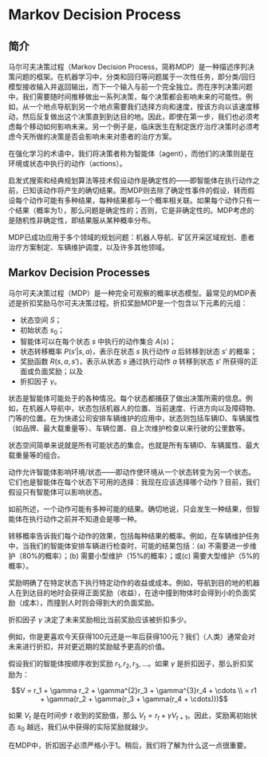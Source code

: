 # Markov Decision Process

## 简介

马尔可夫决策过程（Markov Decision Process，简称MDP）是一种描述序列决策问题的框架。在机器学习中，分类和回归等问题属于一次性任务，即分类/回归模型接收输入并返回输出，而下一个输入与前一个完全独立。而在序列决策问题中，我们需要随时间推移做出一系列决策，每个决策都会影响未来的可能性。例如，从一个地点导航到另一个地点需要我们选择方向和速度，按该方向以该速度移动，然后反复做出这个决策直到到达目的地。因此，即使在第一步，我们也必须考虑每个移动如何影响未来。另一个例子是，临床医生在制定医疗治疗决策时必须考虑今天所做的决策是否会影响未来对患者的治疗方案。

在强化学习的术语中，我们将决策者称为智能体（agent），而他们的决策则是在环境或状态中执行的动作（actions）。

启发式搜索和经典规划算法等技术假设动作是确定性的——即智能体在执行动作之前，已知该动作将产生的确切结果。而MDP则去除了确定性事件的假设，转而假设每个动作可能有多种结果，每种结果都与一个概率相关联。如果每个动作只有一个结果（概率为1），那么问题是确定性的；否则，它是非确定性的。MDP考虑的是随机性非确定性，即结果服从某种概率分布。

MDP已成功应用于多个领域的规划问题：机器人导航、矿区开采区域规划、患者治疗方案制定、车辆维护调度，以及许多其他领域。

## Markov Decision Processes

马尔可夫决策过程（MDP）是一种完全可观察的概率状态模型。最常见的MDP表述是折扣奖励马尔可夫决策过程。折扣奖励MDP是一个包含以下元素的元组：

* 状态空间 $S$；
* 初始状态 $s_0$；
* 智能体可以在每个状态 $s$ 中执行的动作集合 $A(s)$；
* 状态转移概率 $P(s'|s, a)$，表示在状态 $s$ 执行动作 $a$ 后转移到状态 $s'$ 的概率；
* 奖励函数 $R(s, a, s')$，表示从状态 $s$ 通过执行动作 $a$ 转移到状态 $s'$ 所获得的正面或负面奖励；以及
* 折扣因子 $\gamma$。

状态是智能体可能处于的各种情况。每个状态都捕获了做出决策所需的信息。例如，在机器人导航中，状态包括机器人的位置、当前速度、行进方向以及障碍物、门等的位置。在为快递公司安排车辆维护的应用中，状态则包括车辆ID、车辆属性（如品牌、最大载重量等）、车辆位置、自上次维护检查以来行驶的公里数等。

状态空间简单来说就是所有可能状态的集合。也就是所有车辆ID、车辆属性、最大载重量等的组合。

动作允许智能体影响环境/状态——即动作使环境从一个状态转变为另一个状态。它们也是智能体在每个状态下可用的选择：我现在应该选择哪个动作？目前，我们假设只有智能体可以影响状态。

如前所述，一个动作可能有多种可能的结果。确切地说，只会发生一种结果，但智能体在执行动作之前并不知道会是哪一种。

转移概率告诉我们每个动作的效果，包括每种结果的概率。例如，在车辆维护任务中，当我们的智能体安排车辆进行检查时，可能的结果包括：(a) 不需要进一步维护（80%的概率）；(b) 需要小型维护（15%的概率）；或(c) 需要大型维护（5%的概率）。

奖励明确了在特定状态下执行特定动作的收益或成本。例如，导航到目的地的机器人在到达目的地时会获得正面奖励（收益），在途中撞到物体时会得到小的负面奖励（成本），而撞到人时则会得到大的负面奖励。

折扣因子 $\gamma$ 决定了未来奖励相比当前奖励应该被折扣多少。

例如，你是更喜欢今天获得100元还是一年后获得100元？我们（人类）通常会对未来进行折扣，并对更近期的奖励赋予更高的价值。

假设我们的智能体按顺序收到奖励 $r_1, r_2, r_3, ...$。如果 $\gamma$ 是折扣因子，那么折扣奖励为：

$$V = r_1 + \gamma r_2 + \gamma^{2}r_3 + \gamma^{3}r_4 + \cdots \\ = r1 + \gamma(r_2 + \gamma(r_3 + \gamma(r_4 + \cdots)))$$

如果 $V_t$ 是在时间步 $t$ 收到的奖励值，那么 $V_t = r_t + \gamma V_{t+1}$。因此，奖励离初始状态 $s_0$ 越远，我们从中获得的实际奖励就越少。

在MDP中，折扣因子必须严格小于1。稍后，我们将了解为什么这一点很重要。
